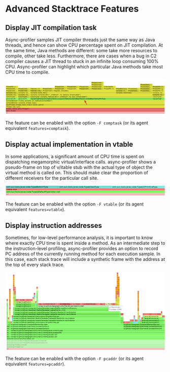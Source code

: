 # Advanced Stacktrace Features

## Display JIT compilation task

Async-profiler samples JIT compiler threads just the same way as Java threads, and hence can show
CPU percentage spent on JIT compilation. At the same time, Java methods are different:
some take more resources to compile, other take less. Furthermore, there are cases when
a bug in C2 compiler causes a JIT thread to stuck in an infinite loop consuming 100% CPU.
Async-profiler can highlight which particular Java methods take most CPU time to compile.

![](/.assets/images/comptask_feature.png)

The feature can be enabled with the option `-F comptask` (or its agent equivalent `features=comptask`).

## Display actual implementation in vtable

In some applications, a significant amount of CPU time is spent on dispatching megamorphic virtual/interface calls.
async-profiler shows a pseudo-frame on top of v/itable stub with the actual type of object the virtual method is
called on. This should make clear the proportion of different receivers for the particular call site.

![](/.assets/images/vtable_feature.png)

The feature can be enabled with the option `-F vtable` (or its agent equivalent `features=vtable`).

## Display instruction addresses

Sometimes, for low-level performance analysis, it is important to know where exactly
CPU time is spent inside a method. As an intermediate step to the instruction-level
profiling, async-profiler provides an option to record PC address of the currently
running method for each execution sample. In this case, each stack trace will include
a synthetic frame with the address at the top of every stack trace.

![](/.assets/images/pcaddr_feature.png)

The feature can be enabled with the option `-F pcaddr` (or its agent equivalent `features=pcaddr`).
